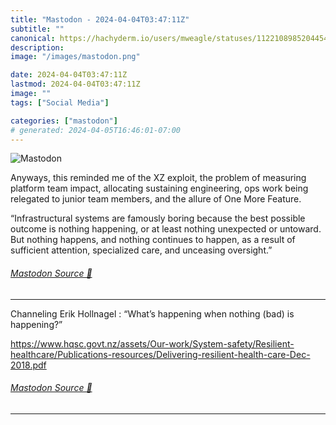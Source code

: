 ```yaml
---
title: "Mastodon - 2024-04-04T03:47:11Z"
subtitle: ""
canonical: https://hachyderm.io/users/mweagle/statuses/112210898520445475
description:
image: "/images/mastodon.png"

date: 2024-04-04T03:47:11Z
lastmod: 2024-04-04T03:47:11Z
image: ""
tags: ["Social Media"]

categories: ["mastodon"]
# generated: 2024-04-05T16:46:01-07:00
---
```

![Mastodon](/images/mastodon.png)

<p>Anyways, this reminded me of the XZ exploit, the problem of measuring platform team impact, allocating sustaining engineering, ops work being relegated to junior team members, and the allure of One More Feature.</p><p>“Infrastructural systems are famously boring because the best possible outcome is nothing happening, or at least nothing unexpected or untoward. But nothing happens, and nothing continues to happen, as a result of sufficient attention, specialized care, and unceasing oversight.”</p>


###### [Mastodon Source 🐘](https://hachyderm.io/@mweagle/112210898520445475)

___

<p>Channeling Erik Hollnagel : “What’s happening when nothing (bad) is happening?”</p><p><a href="https://www.hqsc.govt.nz/assets/Our-work/System-safety/Resilient-healthcare/Publications-resources/Delivering-resilient-health-care-Dec-2018.pdf" target="_blank" rel="nofollow noopener noreferrer" translate="no"><span class="invisible">https://www.</span><span class="ellipsis">hqsc.govt.nz/assets/Our-work/S</span><span class="invisible">ystem-safety/Resilient-healthcare/Publications-resources/Delivering-resilient-health-care-Dec-2018.pdf</span></a></p>


###### [Mastodon Source 🐘](https://hachyderm.io/@mweagle/112210915085265832)

___
